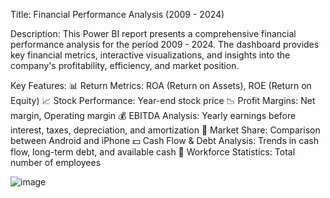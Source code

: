 Title: Financial Performance Analysis (2009 - 2024)

Description: This Power BI report presents a comprehensive financial performance analysis for the period 2009 - 2024. The dashboard provides key financial metrics, interactive visualizations, and insights into the company's profitability, efficiency, and market position.

Key Features:
📊 Return Metrics: ROA (Return on Assets), ROE (Return on Equity)
📈 Stock Performance: Year-end stock price
📉 Profit Margins: Net margin, Operating margin
💰 EBITDA Analysis: Yearly earnings before interest, taxes, depreciation, and amortization
📡 Market Share: Comparison between Android and iPhone
💵 Cash Flow & Debt Analysis: Trends in cash flow, long-term debt, and available cash
👥 Workforce Statistics: Total number of employees

![image](https://github.com/user-attachments/assets/2e2d72ce-3950-4cbf-8bad-c43f249fe1b1)
